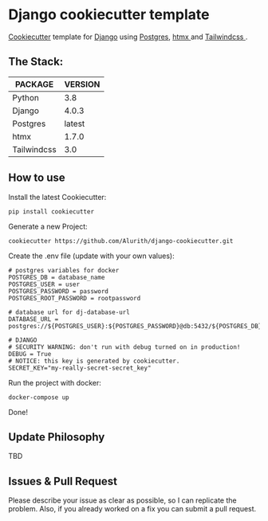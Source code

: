 # Django cookiecutter template  
[Cookiecutter](https://github.com/cookiecutter/cookiecutter) template for [Django](https://www.djangoproject.com/) using [Postgres](https://www.postgresql.org/), [htmx ](https://htmx.org/) and [Tailwindcss ](https://tailwindcss.com/).

## The Stack:
| PACKAGE     | VERSION |
| ----------- | ------- |
| Python      | 3.8     |
| Django      | 4.0.3   |
| Postgres    | latest  |
| htmx        | 1.7.0   |
| Tailwindcss | 3.0     |

## How to use
Install the latest Cookiecutter:
```
pip install cookiecutter
```
Generate a new Project:
```
cookiecutter https://github.com/Alurith/django-cookiecutter.git
```
Create the .env file (update with your own values):
```
# postgres variables for docker
POSTGRES_DB = database_name
POSTGRES_USER = user
POSTGRES_PASSWORD = password
POSTGRES_ROOT_PASSWORD = rootpassword

# database url for dj-database-url
DATABASE_URL = postgres://${POSTGRES_USER}:${POSTGRES_PASSWORD}@db:5432/${POSTGRES_DB}

# DJANGO
# SECURITY WARNING: don't run with debug turned on in production!
DEBUG = True
# NOTICE: this key is generated by cookiecutter.
SECRET_KEY="my-really-secret-secret_key" 
```
Run the project with docker:
```
docker-compose up 
```
Done!
 
## Update Philosophy
TBD
## Issues & Pull Request
Please describe your issue as clear as possible, so I can replicate the problem. Also, if you already worked on a fix you can submit a pull request.
